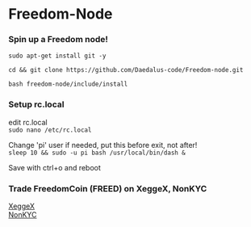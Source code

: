 
# Freedom-Node  

### Spin up a Freedom node!  

``sudo apt-get install git -y``  

``cd && git clone https://github.com/Daedalus-code/Freedom-node.git``  

``bash freedom-node/include/install``  

### Setup rc.local

edit rc.local  
``sudo nano /etc/rc.local``  

Change 'pi' user if needed, put this before exit, not after!  
``sleep 10 && sudo -u pi bash /usr/local/bin/dash &``  

Save with ctrl+o and reboot  

### Trade FreedomCoin (FREED) on XeggeX, NonKYC

[XeggeX](https://xeggex.com?ref=650e9399625501b3b53b1172)  
[NonKYC](https://nonkyc.io?ref=66a730caaee63aa82784b011)  
